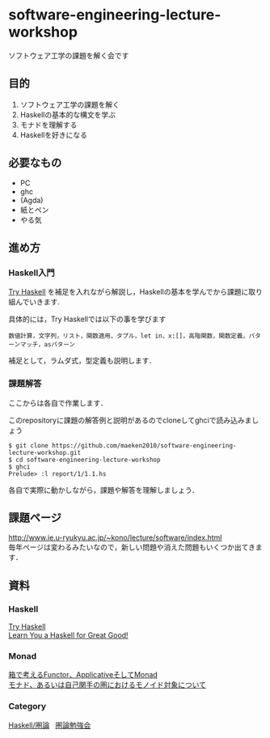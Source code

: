 # software-engineering-lecture-workshop
ソフトウェア工学の課題を解く会です

## 目的
1. ソフトウェア工学の課題を解く
2. Haskellの基本的な構文を学ぶ
3. モナドを理解する
4. Haskellを好きになる

## 必要なもの
+ PC
+ ghc
+ (Agda)
+ 紙とペン
+ やる気

## 進め方
### Haskell入門
[Try Haskell](https://www.tryhaskell.org/) を補足を入れながら解説し，Haskellの基本を学んでから課題に取り組んでいきます.

具体的には，Try Haskellでは以下の事を学びます  

``` 数値計算，文字列，リスト，関数適用，タプル，let in，x:[]，高階関数，関数定義，パターンマッチ，asパターン ```

補足として，ラムダ式，型定義も説明します．

### 課題解答
ここからは各自で作業します．  

このrepositoryに課題の解答例と説明があるのでcloneしてghciで読み込みましょう

```
$ git clone https://github.com/maeken2010/software-engineering-lecture-workshop.git
$ cd software-engineering-lecture-workshop
$ ghci
Prelude> :l report/1/1.1.hs
```

各自で実際に動かしながら，課題や解答を理解しましょう．


## 課題ページ
http://www.ie.u-ryukyu.ac.jp/~kono/lecture/software/index.html  
毎年ページは変わるみたいなので，新しい問題や消えた問題もいくつか出てきます．

## 資料
### Haskell
[Try Haskell](https://www.tryhaskell.org/)  
[Learn You a Haskell for Great Good!](  http://learnyouahaskell.com/chapters)

### Monad
[箱で考えるFunctor、ApplicativeそしてMonad](http://qiita.com/suin/items/0255f0637921dcdfe83b)  
[モナド、あるいは自己関手の圏におけるモノイド対象について](http://south37.hatenablog.com/entry/2014/04/20/%E3%83%A2%E3%83%8A%E3%83%89%E3%80%81%E3%81%82%E3%82%8B%E3%81%84%E3%81%AF%E8%87%AA%E5%B7%B1%E9%96%A2%E6%89%8B%E3%81%AE%E5%9C%8F%E3%81%AB%E3%81%8A%E3%81%91%E3%82%8B%E3%83%A2%E3%83%8E%E3%82%A4%E3%83%89)

### Category
[Haskell/圏論](https://ja.wikibooks.org/wiki/Haskell/%E5%9C%8F%E8%AB%96)  
[圏論勉強会](http://nineties.github.io/category-seminar/)  
